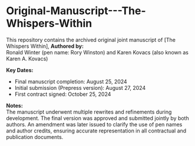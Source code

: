# Original-Manuscript---The-Whispers-Within
This repository contains the archived original joint manuscript of [The Whispers Within], 
**Authored by:**  
Ronald Winter (pen name: Rory Winston) and Karen Kovacs (also known as Karen A. Kovacs)

**Key Dates:**  
- Final manuscript completion: August 25, 2024  
- Initial submission (Prepress version): August 27, 2024  
- First contract signed: October 25, 2024  

**Notes:**  
The manuscript underwent multiple rewrites and refinements during development. The final version was approved and submitted jointly by both authors. An amendment was later issued to clarify the use of pen names and author credits, ensuring accurate representation in all contractual and publication documents.
